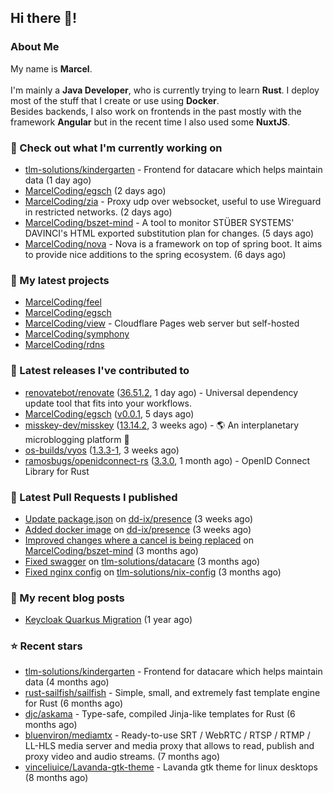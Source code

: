 ## Hi there 👋!




### About Me

My name is **Marcel**.
<br><br>
I'm mainly a **Java Developer**, who is currently trying to learn **Rust**. I deploy most of the stuff that I create or use using **Docker**.
<br>
Besides backends, I also work on frontends in the past mostly with the framework **Angular** but in the recent time I also used some **NuxtJS**. 



### 👷 Check out what I'm currently working on

- [tlm-solutions/kindergarten](https://github.com/tlm-solutions/kindergarten) - Frontend for datacare which helps maintain data  (1 day ago)
- [MarcelCoding/egsch](https://github.com/MarcelCoding/egsch) (2 days ago)
- [MarcelCoding/zia](https://github.com/MarcelCoding/zia) - Proxy udp over websocket, useful to use Wireguard in restricted networks. (2 days ago)
- [MarcelCoding/bszet-mind](https://github.com/MarcelCoding/bszet-mind) - A tool to monitor STÜBER SYSTEMS&#39; DAVINCI&#39;s HTML exported substitution plan for changes. (5 days ago)
- [MarcelCoding/nova](https://github.com/MarcelCoding/nova) - Nova is a framework on top of spring boot. It aims to provide nice additions to the spring ecosystem. (6 days ago)

### 🌱 My latest projects

- [MarcelCoding/feel](https://github.com/MarcelCoding/feel)
- [MarcelCoding/egsch](https://github.com/MarcelCoding/egsch)
- [MarcelCoding/view](https://github.com/MarcelCoding/view) - Cloudflare Pages web server but self-hosted
- [MarcelCoding/symphony](https://github.com/MarcelCoding/symphony)
- [MarcelCoding/rdns](https://github.com/MarcelCoding/rdns)

### 🔭 Latest releases I've contributed to

- [renovatebot/renovate](https://github.com/renovatebot/renovate) ([36.51.2](https://github.com/renovatebot/renovate/releases/tag/36.51.2), 1 day ago) - Universal dependency update tool that fits into your workflows.
- [MarcelCoding/egsch](https://github.com/MarcelCoding/egsch) ([v0.0.1](https://github.com/MarcelCoding/egsch/releases/tag/v0.0.1), 5 days ago)
- [misskey-dev/misskey](https://github.com/misskey-dev/misskey) ([13.14.2](https://github.com/misskey-dev/misskey/releases/tag/13.14.2), 3 weeks ago) - 🌎 An interplanetary microblogging platform 🚀
- [os-builds/vyos](https://github.com/os-builds/vyos) ([1.3.3-1](https://github.com/os-builds/vyos/releases/tag/1.3.3-1), 3 weeks ago)
- [ramosbugs/openidconnect-rs](https://github.com/ramosbugs/openidconnect-rs) ([3.3.0](https://github.com/ramosbugs/openidconnect-rs/releases/tag/3.3.0), 1 month ago) - OpenID Connect Library for Rust

### 🔨 Latest Pull Requests I published

- [Update package.json](https://github.com/dd-ix/presence/pull/5) on [dd-ix/presence](https://github.com/dd-ix/presence) (3 weeks ago)
- [Added docker image](https://github.com/dd-ix/presence/pull/4) on [dd-ix/presence](https://github.com/dd-ix/presence) (3 weeks ago)
- [Improved changes where a cancel is being replaced](https://github.com/MarcelCoding/bszet-mind/pull/16) on [MarcelCoding/bszet-mind](https://github.com/MarcelCoding/bszet-mind) (3 months ago)
- [Fixed swagger](https://github.com/tlm-solutions/datacare/pull/28) on [tlm-solutions/datacare](https://github.com/tlm-solutions/datacare) (3 months ago)
- [Fixed nginx config](https://github.com/tlm-solutions/nix-config/pull/16) on [tlm-solutions/nix-config](https://github.com/tlm-solutions/nix-config) (3 months ago)

### 📜 My recent blog posts

- [Keycloak Quarkus Migration](https://m4rc3l.de/blog/keycloak-quarkus-migration) (1 year ago)

### ⭐ Recent stars

- [tlm-solutions/kindergarten](https://github.com/tlm-solutions/kindergarten) - Frontend for datacare which helps maintain data  (4 months ago)
- [rust-sailfish/sailfish](https://github.com/rust-sailfish/sailfish) - Simple, small, and extremely fast template engine for Rust (6 months ago)
- [djc/askama](https://github.com/djc/askama) - Type-safe, compiled Jinja-like templates for Rust (6 months ago)
- [bluenviron/mediamtx](https://github.com/bluenviron/mediamtx) - Ready-to-use SRT / WebRTC / RTSP / RTMP / LL-HLS media server and media proxy that allows to read, publish and proxy video and audio streams. (7 months ago)
- [vinceliuice/Lavanda-gtk-theme](https://github.com/vinceliuice/Lavanda-gtk-theme) - Lavanda gtk theme for linux desktops (8 months ago)
